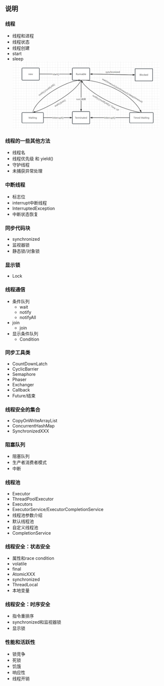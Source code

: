 ## 说明

### 线程
- 线程和进程
- 线程状态
- 线程创建
- start
- sleep
![线程状态图](../../../../resources/threadstate.png)
### 线程的一些其他方法
- 线程名
- 线程优先级 和 yield()
- 守护线程
- 未捕获异常处理
### 中断线程
- 标志位
- interrupt中断线程
- InterruptedException
- 中断状态恢复
### 同步代码块
- synchronized
- 监视器锁
- 静态锁/对象锁
### 显示锁
- Lock
### 线程通信
- 条件队列
  - wait
  - notify
  - notifyAll
- join
  - join
- 显示条件队列
  - Condition
### 同步工具类
- CountDownLatch
- CyclicBarrier
- Semaphore
- Phaser
- Exchanger
- Callback
- Future/结束
### 线程安全的集合
- CopyOnWriteArrayList
- ConcurrentHashMap
- SynchronizedXXX
### 阻塞队列
- 阻塞队列
- 生产者消费者模式
- 中断
### 线程池
- Executor
- ThreadPoolExecutor
- Executors
- ExecutorService/ExecutorCompletionService
- 线程池参数介绍
- 默认线程池
- 自定义线程池
- CompletionService
### 线程安全：状态安全
- 属性和race condition
- volatile
- final
- AtomicXXX
- synchronized
- ThreadLocal
- 本地变量
### 线程安全：时序安全
- 指令重排序
- synchronized和监视器锁
- 显示锁
### 性能和活跃性
- 锁竞争
- 死锁
- 饥饿
- 响应性
- 线程开销
